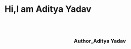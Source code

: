 <h1 align="center">Hi,I am <span color= "black">Aditya Yadav</span></h1>
<br>
<br>
<h3 align="right">Author_Aditya Yadav</h3>
